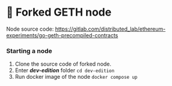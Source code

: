 # 🍴 Forked GETH node

Node source code: https://gitlab.com/distributed_lab/ethereum-experiments/go-geth-precompiled-contracts

### Starting a node

1) Clone the source code of forked node.
2) Enter ***dev-edition*** folder `cd dev-edition`
3) Run docker image of the node `docker compose up`

